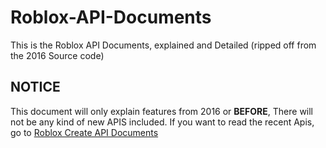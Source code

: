 # Roblox-API-Documents
This is the Roblox API Documents, explained and Detailed (ripped off from the 2016 Source code)
## NOTICE
This document will only explain features from 2016 or **BEFORE**, There will not be any kind of new APIS included. If you want to read the recent Apis, go to [Roblox Create API Documents](https://create.roblox.com/docs/reference/engine)
